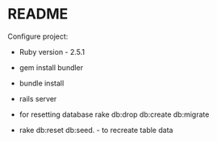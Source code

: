 # README

Configure project:

* Ruby version -  2.5.1

* gem install bundler

* bundle install

* rails server 

* for resetting database rake db:drop db:create db:migrate

* rake db:reset db:seed. - to recreate table data

